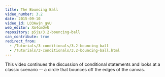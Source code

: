```yaml
---
title: The Bouncing Ball
video_number: 3.2
date: 2015-09-10
video_id: LO3Awjn_gyU
web_editor: Xm4cmQvU
repository: p5js/3.2-bouncing-ball
can_contribute: true
redirect_from:
  - /Tutorials/3-conditionals/3.2-bouncing-ball
  - /Tutorials/3-conditionals/3.2-bouncing-ball.html
---
```


This video continues the discussion of conditional statements and looks at a classic scenario -- a circle that bounces off the edges of the canvas.
